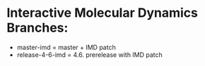 # Interactive Molecular Dynamics Branches:
* master-imd = master + IMD patch
* release-4-6-imd = 4.6. prerelease with IMD patch

